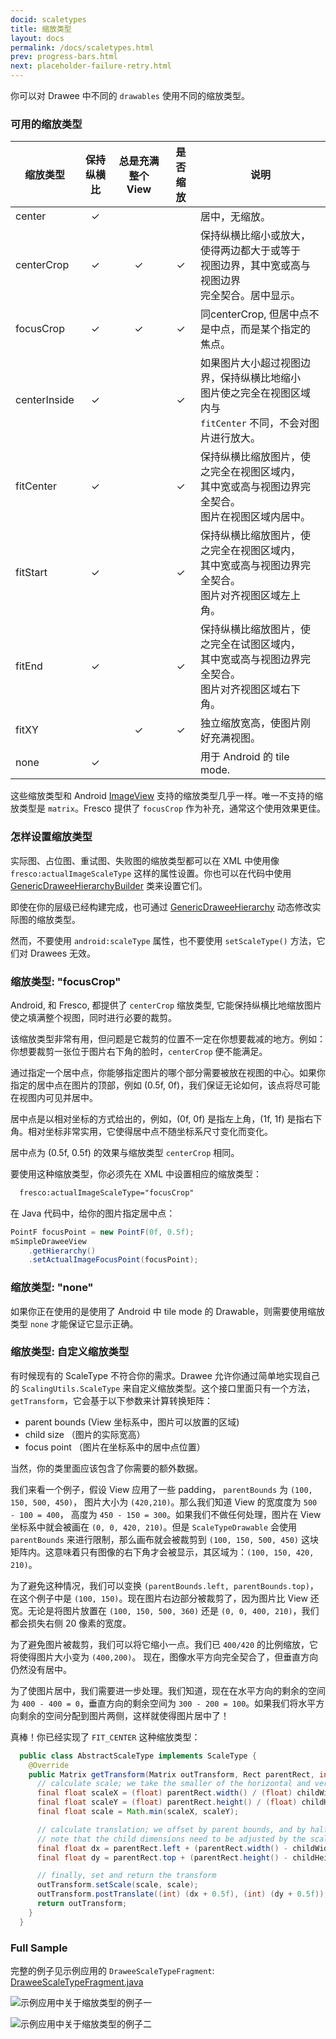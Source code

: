 ```yaml
---
docid: scaletypes
title: 缩放类型
layout: docs
permalink: /docs/scaletypes.html
prev: progress-bars.html
next: placeholder-failure-retry.html
---
```


你可以对 Drawee 中不同的 `drawables` 使用不同的缩放类型。

### 可用的缩放类型

| 缩放类型              | 保持纵横比 | 总是充满整个 View | 是否缩放 | 说明 |
| ---------               | :-:                    | :-:               | :-:              | ----------- |
| center                  | ✓                      |                   |                  | 居中，无缩放。 |
| centerCrop              | ✓                      | ✓                 | ✓                | 保持纵横比缩小或放大，使得两边都大于或等于<br/>视图边界，其中宽或高与视图边界<br/>完全契合。居中显示。 |
| focusCrop               | ✓                      | ✓                 | ✓                | 同centerCrop, 但居中点不是中点，而是某个指定的焦点。|
| centerInside            | ✓                      |                   | ✓                | 如果图片大小超过视图边界，保持纵横比地缩小<br/>图片使之完全在视图区域内与<br/> `fitCenter` 不同，不会对图片进行放大。 |
| fitCenter               | ✓                      |                   | ✓                | 保持纵横比缩放图片，使之完全在视图区域内，<br/>其中宽或高与视图边界完全契合。<br/>图片在视图区域内居中。|
| fitStart                | ✓                      |                   | ✓                | 保持纵横比缩放图片，使之完全在视图区域内，<br/>其中宽或高与视图边界完全契合。<br/>图片对齐视图区域左上角。|
| fitEnd                  | ✓                      |                   | ✓                | 保持纵横比缩放图片，使之完全在试图区域内，<br/>其中宽或高与视图边界完全契合。<br/>图片对齐视图区域右下角。 |
| fitXY                   |                        | ✓                 | ✓                | 独立缩放宽高，使图片刚好充满视图。|
| none                    | ✓                      |                   |                  | 用于 Android 的 tile mode. |

这些缩放类型和 Android [ImageView](http://developer.android.com/reference/android/widget/ImageView.ScaleType.html) 支持的缩放类型几乎一样。唯一不支持的缩放类型是 `matrix`。Fresco 提供了 `focusCrop` 作为补充，通常这个使用效果更佳。

### 怎样设置缩放类型

实际图、占位图、重试图、失败图的缩放类型都可以在 XML 中使用像 `fresco:actualImageScaleType` 这样的属性设置。你也可以在代码中使用 [GenericDraweeHierarchyBuilder](../javadoc/reference/com/facebook/drawee/generic/GenericDraweeHierarchyBuilder.html) 类来设置它们。

即使在你的层级已经构建完成，也可通过 [GenericDraweeHierarchy](../javadoc/reference/com/facebook/drawee/generic/GenericDraweeHierarchy.html) 动态修改实际图的缩放类型。

然而，不要使用 `android:scaleType` 属性，也不要使用 `setScaleType()` 方法，它们对 Drawees 无效。

### 缩放类型: "focusCrop"

Android, 和 Fresco, 都提供了 `centerCrop` 缩放类型, 它能保持纵横比地缩放图片使之填满整个视图，同时进行必要的裁剪。

该缩放类型非常有用，但问题是它裁剪的位置不一定在你想要裁减的地方。例如：你想要裁剪一张位于图片右下角的脸时，`centerCrop` 便不能满足。

通过指定一个居中点，你能够指定图片的哪个部分需要被放在视图的中心。如果你指定的居中点在图片的顶部，例如 (0.5f, 0f)，我们保证无论如何，该点将尽可能在视图内可见并居中。

居中点是以相对坐标的方式给出的，例如，(0f, 0f) 是指左上角，(1f, 1f) 是指右下角。相对坐标非常实用，它使得居中点不随坐标系尺寸变化而变化。

居中点为 (0.5f, 0.5f) 的效果与缩放类型 `centerCrop` 相同。

要使用这种缩放类型，你必须先在 XML 中设置相应的缩放类型：

```xml
  fresco:actualImageScaleType="focusCrop"
```

在 Java 代码中，给你的图片指定居中点：

```java
PointF focusPoint = new PointF(0f, 0.5f);
mSimpleDraweeView
    .getHierarchy()
    .setActualImageFocusPoint(focusPoint);
```

### 缩放类型: "none"

如果你正在使用的是使用了 Android 中 tile mode 的 Drawable，则需要使用缩放类型 `none` 才能保证它显示正确。

### 缩放类型: 自定义缩放类型

有时候现有的 ScaleType 不符合你的需求。Drawee 允许你通过简单地实现自己的 `ScalingUtils.ScaleType` 来自定义缩放类型。这个接口里面只有一个方法，`getTransform`，它会基于以下参数来计算转换矩阵：

* parent bounds (View 坐标系中，图片可以放置的区域)
* child size （图片的实际宽高）
* focus point （图片在坐标系中的居中点位置）

当然，你的类里面应该包含了你需要的额外数据。

我们来看一个例子，假设 View 应用了一些 padding， `parentBounds` 为 `(100, 150, 500, 450)`， 图片大小为 `(420,210)`。那么我们知道 View 的宽度度为 `500 - 100 = 400`， 高度为 `450 - 150 = 300`。如果我们不做任何处理，图片在 View 坐标系中就会被画在 `(0, 0, 420, 210)`。但是 `ScaleTypeDrawable` 会使用 `parentBounds` 来进行限制，那么画布就会被裁剪到 `(100, 150, 500, 450)` 这块矩阵内。这意味着只有图像的右下角才会被显示，其区域为：`(100, 150, 420, 210)`。

为了避免这种情况，我们可以变换 `(parentBounds.left, parentBounds.top)`，在这个例子中是 `(100, 150)`。现在图片右边部分被裁剪了，因为图片比 View 还宽。无论是将图片放置在 `(100, 150, 500, 360)` 还是 `(0, 0, 400, 210)`，我们都会损失右侧 20 像素的宽度。

为了避免图片被裁剪，我们可以将它缩小一点。我们已 `400/420` 的比例缩放，它将使得图片大小变为 `(400,200)`。
现在，图像水平方向完全契合了，但垂直方向仍然没有居中。

为了使图片居中，我们需要进一步处理。我们知道，现在在水平方向的剩余的空间为 `400 - 400 = 0`，垂直方向的剩余空间为 `300 - 200 = 100`。如果我们将水平方向剩余的空间分配到图片两侧，这样就使得图片居中了！

真棒！你已经实现了 `FIT_CENTER` 这种缩放类型：

```java
  public class AbstractScaleType implements ScaleType {
    @Override
    public Matrix getTransform(Matrix outTransform, Rect parentRect, int childWidth, int childHeight, float focusX, float focusY) {
      // calculate scale; we take the smaller of the horizontal and vertical scale factor so that the image always fits
      final float scaleX = (float) parentRect.width() / (float) childWidth;
      final float scaleY = (float) parentRect.height() / (float) childHeight;
      final float scale = Math.min(scaleX, scaleY);

      // calculate translation; we offset by parent bounds, and by half of the empty space
      // note that the child dimensions need to be adjusted by the scale factor
      final float dx = parentRect.left + (parentRect.width() - childWidth * scale) * 0.5f;
      final float dy = parentRect.top + (parentRect.height() - childHeight * scale) * 0.5f;

      // finally, set and return the transform
      outTransform.setScale(scale, scale);
      outTransform.postTranslate((int) (dx + 0.5f), (int) (dy + 0.5f));
      return outTransform;
    }
  }
```

### Full Sample

完整的例子见示例应用的 `DraweeScaleTypeFragment`: [DraweeScaleTypeFragment.java](https://github.com/facebook/fresco/blob/master/samples/showcase/src/main/java/com/facebook/fresco/samples/showcase/drawee/DraweeScaleTypeFragment.java)

![示例应用中关于缩放类型的例子一](/static/images/docs/01-scaletypes-sample-1.png)

![示例应用中关于缩放类型的例子二](/static/images/docs/01-scaletypes-sample-2.png)
